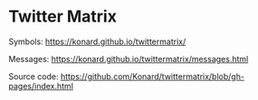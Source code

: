 # Twitter Matrix
Symbols: https://konard.github.io/twittermatrix/

Messages: https://konard.github.io/twittermatrix/messages.html

Source code: https://github.com/Konard/twittermatrix/blob/gh-pages/index.html
